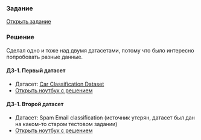 ### Задание

[Открыть задание](TASK.md)

### Решение

Сделал одно и тоже над двумя датасетами, потому что было интересно попробовать разные данные.

#### ДЗ-1. Первый датасет

- Датасет: [Car Classification Dataset](https://www.kaggle.com/datasets/stealthtechnologies/car-evaluation-classification)
- [Открыть ноутбук с решением](solution1.ipynb)

#### ДЗ-1. Второй датасет

- Датасет: Spam Email classification (источник утерян, датасет был дан на каком-то старом тестовом задании)
- [Открыть ноутбук с решением](solution2.ipynb)


